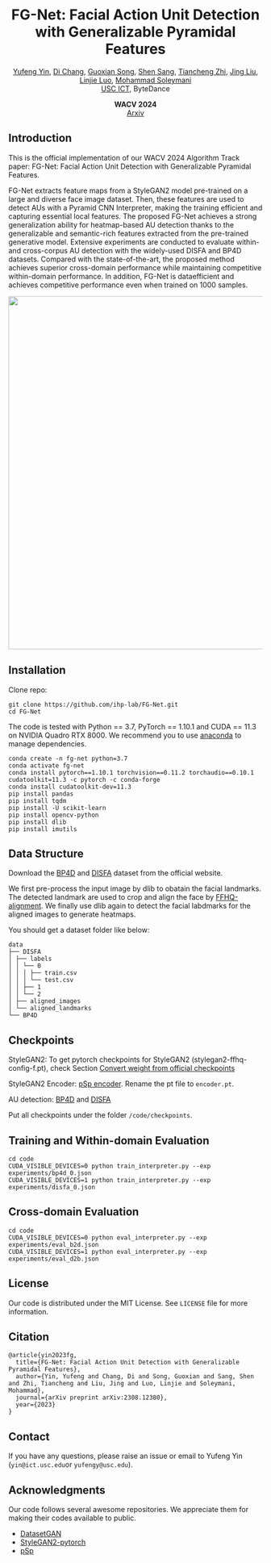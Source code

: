 <div align="center">
  <h1 align="center">FG-Net: Facial Action Unit Detection with Generalizable Pyramidal Features</h1>

  <p align="center">

<a href="https://yufengyin.github.io/">
    Yufeng Yin</a>,
<a href="https://boese0601.github.io/">
    Di Chang</a>,
<a href="https://guoxiansong.github.io/homepage/index.html">
    Guoxian Song</a>,
<a href="https://ssangx.github.io/">
    Shen Sang</a>,
<a href="https://tiancheng-zhi.github.io/">
    Tiancheng Zhi</a>,
<a href="https://www.jingliu.net/">
    Jing Liu</a>,
<a href="http://linjieluo.com/">
    Linjie Luo</a>,
<a href="https://people.ict.usc.edu/~soleymani/">
    Mohammad Soleymani</a>
<br>
<a href="https://ict.usc.edu/">USC ICT</a>, ByteDance

<strong>WACV 2024</strong>
<br/>
<a href="https://arxiv.org/pdf/2308.12380.pdf">Arxiv</a>
<br/>
</p>
</div>

## Introduction

This is the official implementation of our WACV 2024 Algorithm Track paper: FG-Net: Facial Action Unit Detection with Generalizable Pyramidal Features.

FG-Net extracts feature maps from a StyleGAN2 model pre-trained on a large and diverse face image dataset. Then, these features are used to detect AUs with a Pyramid CNN Interpreter, making the training efficient and capturing essential local features. The proposed FG-Net achieves a strong generalization ability for heatmap-based AU detection thanks to the generalizable and semantic-rich features extracted from the pre-trained generative model. Extensive experiments are conducted to evaluate within- and cross-corpus AU detection with the widely-used DISFA and BP4D datasets. Compared with the state-of-the-art, the proposed method achieves superior cross-domain performance while maintaining competitive within-domain performance. In addition, FG-Net is dataefficient and achieves competitive performance even when trained on 1000 samples.

<p align="center">
  <img src="https://github.com/ihp-lab/FG-Net/blob/main/pipeline.png" width="700px" />
</p>

## Installation
Clone repo:
```
git clone https://github.com/ihp-lab/FG-Net.git
cd FG-Net
```

The code is tested with Python == 3.7, PyTorch == 1.10.1 and CUDA == 11.3 on NVIDIA Quadro RTX 8000. We recommend you to use [anaconda](https://www.anaconda.com/) to manage dependencies.

```
conda create -n fg-net python=3.7
conda activate fg-net
conda install pytorch==1.10.1 torchvision==0.11.2 torchaudio==0.10.1 cudatoolkit=11.3 -c pytorch -c conda-forge
conda install cudatoolkit-dev=11.3
pip install pandas
pip install tqdm
pip install -U scikit-learn
pip install opencv-python
pip install dlib
pip install imutils
```

## Data Structure
Download the [BP4D](https://www.cs.binghamton.edu/~lijun/Research/3DFE/3DFE_Analysis.html) and [DISFA](http://mohammadmahoor.com/disfa/) dataset from the official website.

We first pre-process the input image by dlib to obatain the facial landmarks. The detected landmark are used to crop and align the face by [FFHQ-alignment](https://github.com/happy-jihye/FFHQ-Alignment). We finally use dlib again to detect the facial labdmarks for the aligned images to generate heatmaps.

You should get a dataset folder like below:

```
data
├── DISFA
│ ├── labels
│ │ └── 0
│ │ │ ├── train.csv
│ │ │ └── test.csv
│ │ ├── 1
│ │ └── 2
│ ├── aligned_images
│ └── aligned_landmarks
└── BP4D
```

## Checkpoints
StyleGAN2:
To get pytorch checkpoints for StyleGAN2 (stylegan2-ffhq-config-f.pt), check Section [Convert weight from official checkpoints](https://github.com/rosinality/stylegan2-pytorch/tree/master)

StyleGAN2 Encoder:
[pSp encoder](https://drive.google.com/file/d/1bMTNWkh5LArlaWSc_wa8VKyq2V42T2z0/view?pli=1). Rename the pt file to `encoder.pt`.

AU detection:
[BP4D](https://drive.google.com/drive/folders/12DO2tH75irU0s2G8sfl1_TMOCmk2LN2W?usp=drive_link) and [DISFA](https://drive.google.com/drive/folders/1519Jbw449A1jUaJSEa6mtR9lHzCzZuNC?usp=drive_link)

Put all checkpoints under the folder `/code/checkpoints`.

## Training and Within-domain Evaluation
```
cd code
CUDA_VISIBLE_DEVICES=0 python train_interpreter.py --exp experiments/bp4d_0.json
CUDA_VISIBLE_DEVICES=1 python train_interpreter.py --exp experiments/disfa_0.json
```

## Cross-domain Evaluation
```
cd code
CUDA_VISIBLE_DEVICES=0 python eval_interpreter.py --exp experiments/eval_b2d.json
CUDA_VISIBLE_DEVICES=1 python eval_interpreter.py --exp experiments/eval_d2b.json
```

## License
Our code is distributed under the MIT License. See `LICENSE` file for more information.

## Citation
```
@article{yin2023fg,
  title={FG-Net: Facial Action Unit Detection with Generalizable Pyramidal Features},
  author={Yin, Yufeng and Chang, Di and Song, Guoxian and Sang, Shen and Zhi, Tiancheng and Liu, Jing and Luo, Linjie and Soleymani, Mohammad},
  journal={arXiv preprint arXiv:2308.12380},
  year={2023}
}
```

## Contact
If you have any questions, please raise an issue or email to Yufeng Yin (`yin@ict.usc.edu`or `yufengy@usc.edu`).

## Acknowledgments
Our code follows several awesome repositories. We appreciate them for making their codes available to public.

- [DatasetGAN](https://github.com/nv-tlabs/datasetGAN_release/)
- [StyleGAN2-pytorch](https://github.com/rosinality/stylegan2-pytorch/tree/master)
- [pSp](https://github.com/eladrich/pixel2style2pixel)
